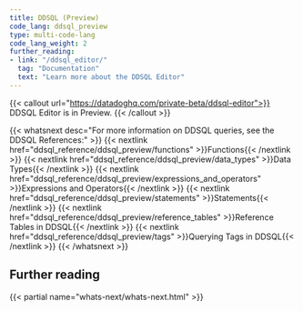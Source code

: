 ```yaml
---
title: DDSQL (Preview)
code_lang: ddsql_preview
type: multi-code-lang
code_lang_weight: 2
further_reading:
- link: "/ddsql_editor/"
  tag: "Documentation"
  text: "Learn more about the DDSQL Editor"
---
```


{{< callout url="https://datadoghq.com/private-beta/ddsql-editor">}}
DDSQL Editor is in Preview.
{{< /callout >}}

{{< whatsnext desc="For more information on DDSQL queries, see the DDSQL References:" >}}
    {{< nextlink href="ddsql_reference/ddsql_preview/functions" >}}Functions{{< /nextlink >}}
    {{< nextlink href="ddsql_reference/ddsql_preview/data_types" >}}Data Types{{< /nextlink >}}
    {{< nextlink href="ddsql_reference/ddsql_preview/expressions_and_operators" >}}Expressions and Operators{{< /nextlink >}}
    {{< nextlink href="ddsql_reference/ddsql_preview/statements" >}}Statements{{< /nextlink >}}
    {{< nextlink href="ddsql_reference/ddsql_preview/reference_tables" >}}Reference Tables in DDSQL{{< /nextlink >}}
    {{< nextlink href="ddsql_reference/ddsql_preview/tags" >}}Querying Tags in DDSQL{{< /nextlink >}}
{{< /whatsnext >}}

## Further reading

{{< partial name="whats-next/whats-next.html" >}}
